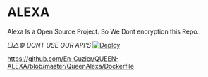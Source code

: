 # ALEXA
Alexa Is a Open Source Project.
So We Dont encryption this Repo..

*□△©️ DONT USE OUR API'S*
[![Deploy](https://www.herokucdn.com/deploy/button.svg)](https://heroku.com/deploy?template=https://github.com/En-Cuzier/QUEEN-ALEXA)



https://github.com/En-Cuzier/QUEEN-ALEXA/blob/master/QueenAlexa/Dockerfile
